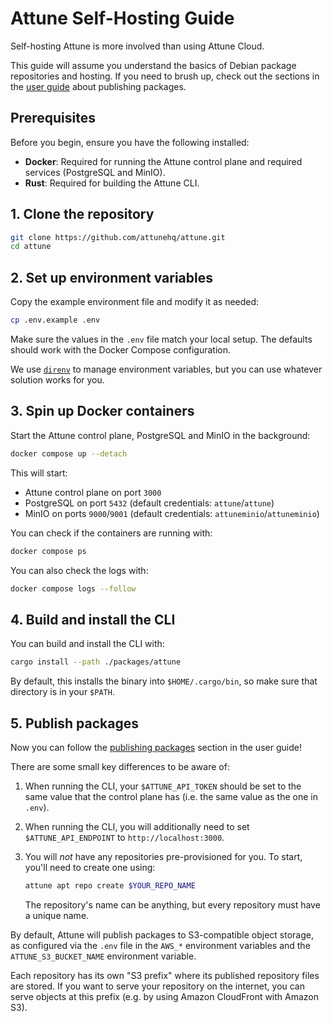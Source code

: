 # Attune Self-Hosting Guide

Self-hosting Attune is more involved than using Attune Cloud.

This guide will assume you understand the basics of Debian package repositories and hosting. If you need to brush up, check out the sections in the [user guide](./README.md) about publishing packages.

## Prerequisites

Before you begin, ensure you have the following installed:

- **Docker**: Required for running the Attune control plane and required services (PostgreSQL and MinIO).
- **Rust**: Required for building the Attune CLI.

## 1. Clone the repository

```bash
git clone https://github.com/attunehq/attune.git
cd attune
```

## 2. Set up environment variables

Copy the example environment file and modify it as needed:

```bash
cp .env.example .env
```

Make sure the values in the `.env` file match your local setup. The defaults should work with the Docker Compose configuration.

We use [`direnv`](https://direnv.net/) to manage environment variables, but you can use whatever solution works for you.

## 3. Spin up Docker containers

Start the Attune control plane, PostgreSQL and MinIO in the background:

```bash
docker compose up --detach
```

This will start:
- Attune control plane on port `3000`
- PostgreSQL on port `5432` (default credentials: `attune`/`attune`)
- MinIO on ports `9000`/`9001` (default credentials: `attuneminio`/`attuneminio`)

You can check if the containers are running with:

```bash
docker compose ps
```

You can also check the logs with:

```bash
docker compose logs --follow
```

## 4. Build and install the CLI

You can build and install the CLI with:

```bash
cargo install --path ./packages/attune
```

By default, this installs the binary into `$HOME/.cargo/bin`, so make sure that directory is in your `$PATH`.

## 5. Publish packages

Now you can follow the [publishing packages](./README.md#publishing-packages) section in the user guide!

There are some small key differences to be aware of:

1. When running the CLI, your `$ATTUNE_API_TOKEN` should be set to the same value that the control plane has (i.e. the same value as the one in `.env`).
2. When running the CLI, you will additionally need to set `$ATTUNE_API_ENDPOINT` to `http://localhost:3000`.
3. You will _not_ have any repositories pre-provisioned for you. To start, you'll need to create one using:

   ```bash
   attune apt repo create $YOUR_REPO_NAME
   ```

   The repository's name can be anything, but every repository must have a unique name.

By default, Attune will publish packages to S3-compatible object storage, as configured via the `.env` file in the `AWS_*` environment variables and the `ATTUNE_S3_BUCKET_NAME` environment variable.

Each repository has its own "S3 prefix" where its published repository files are stored. If you want to serve your repository on the internet, you can serve objects at this prefix (e.g. by using Amazon CloudFront with Amazon S3).
